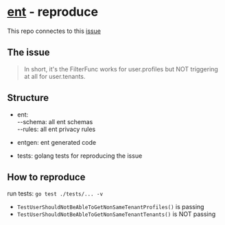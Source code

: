 # [ent](https://entgo.io/) - reproduce

This repo connectes to this [issue](https://github.com/ent/ent/issues/2827)

## The issue

> In short, it's the FilterFunc works for user.profiles but NOT triggering at all for user.tenants.

## Structure

- ent:<br/>
  --schema: all ent schemas<br/>
  --rules: all ent privacy rules

- entgen: ent generated code
- tests: golang tests for reproducing the issue

## How to reproduce

run tests: `go test ./tests/... -v`

- `TestUserShouldNotBeAbleToGetNonSameTenantProfiles()` is passing
- `TestUserShouldNotBeAbleToGetNonSameTenantTenants()` is NOT passing
